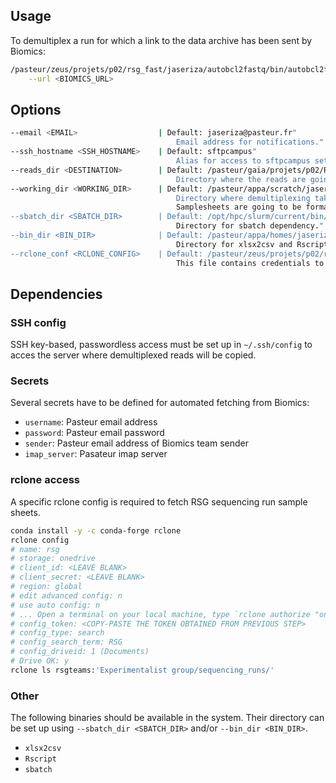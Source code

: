 ## Usage 

To demultiplex a run for which a link to the data archive has been sent by 
Biomics: 

```sh
/pasteur/zeus/projets/p02/rsg_fast/jaseriza/autobcl2fastq/bin/autobcl2fastq_biomics.sh \
    --url <BIOMICS_URL>
```

## Options 

```sh
--email <EMAIL>                  | Default: jaseriza@pasteur.fr"
                                     Email address for notifications."
--ssh_hostname <SSH_HOSTNAME>    | Default: sftpcampus"
                                     Alias for access to sftpcampus set up in your ~/.ssh/config."
--reads_dir <DESTINATION>        | Default: /pasteur/gaia/projets/p02/Rsg_reads/nextseq_runs/"
                                     Directory where the reads are going to be copied (available from sftpcampus)."
--working_dir <WORKING_DIR>      | Default: /pasteur/appa/scratch/jaseriza/autobcl2fastq/"
                                     Directory where demultiplexing takes place (available from maestro)."
                                     Samplesheets are going to be formatted and backed up here."
--sbatch_dir <SBATCH_DIR>        | Default: /opt/hpc/slurm/current/bin/"
                                     Directory for sbatch dependency."
--bin_dir <BIN_DIR>              | Default: /pasteur/appa/homes/jaseriza/bin/miniconda3/bin/"
                                     Directory for xlsx2csv and Rscript dependencies."
--rclone_conf <RCLONE_CONFIG>    | Default: /pasteur/zeus/projets/p02/rsg_fast/jaseriza/autobcl2fastq/rclone.conf"
                                     This file contains credentials to authenticate to RSG Teams repository."
```

## Dependencies 

### SSH config 

SSH key-based, passwordless access must be set up in `~/.ssh/config` to acces
the server where demultiplexed reads will be copied. 

### Secrets

Several secrets have to be defined for automated fetching from Biomics: 

- `username`: Pasteur email address
- `password`: Pasteur email password
- `sender`: Pasteur email address of Biomics team sender
- `imap_server`: Pasateur imap server

### rclone access

A specific rclone config is required to fetch RSG sequencing run sample sheets.

```sh
conda install -y -c conda-forge rclone 
rclone config
# name: rsg
# storage: onedrive
# client_id: <LEAVE BLANK>
# client_secret: <LEAVE BLANK>
# region: global
# edit advanced config: n
# use auto config: n
# ... Open a terminal on your local machine, type `rclone authorize "onedrive"` then login from the web page
# config_token: <COPY-PASTE THE TOKEN OBTAINED FROM PREVIOUS STEP>
# config_type: search
# config_search_term: RSG
# config_driveid: 1 (Documents)
# Drive OK: y
rclone ls rsgteams:'Experimentalist group/sequencing_runs/'
```

### Other 

The following binaries should be available in the system. Their directory 
can be set up using `--sbatch_dir <SBATCH_DIR>` and/or `--bin_dir <BIN_DIR>`. 

- `xlsx2csv`
- `Rscript`
- `sbatch`
